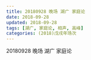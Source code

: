 ```yaml
---
title: 20180928 晚场 湖广 家庭论
date: 2018-09-28
updated: 2018-09-28
tags: [湖广, 家庭论, 相声, 高峰]
categories: (2018)戊戌年场次 
---
```

20180928 晚场 湖广 家庭论
